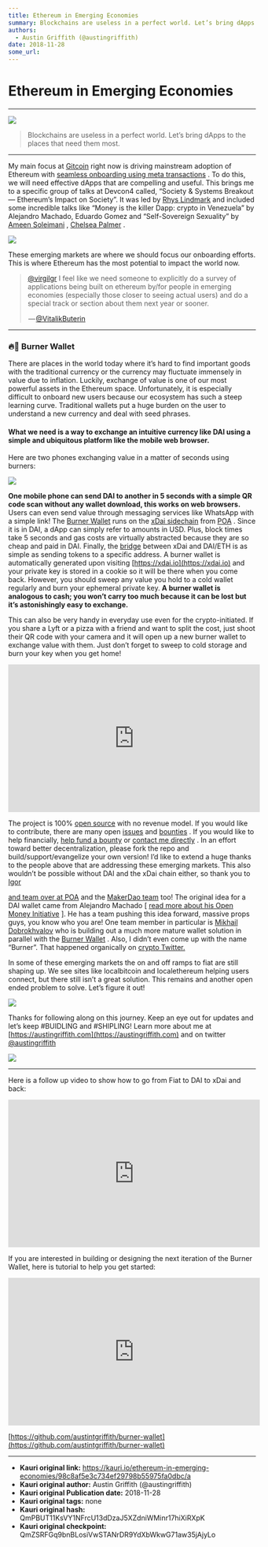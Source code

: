 ```yaml
---
title: Ethereum in Emerging Economies
summary: Blockchains are useless in a perfect world. Let’s bring dApps to the places that need them most. My main focus at Gitcoin right now is driving mainstream adoption of Ethereum with seamless onboarding using meta transactions . To do this, we will need effective dApps that are compelling and useful. This brings me to a specific group of talks at Devcon4 called, “Society & Systems Breakout — Ethereum’s Impact on Society”. It was led by Rhys Lindmark and included some incredible talks like “Money is
authors:
  - Austin Griffith (@austingriffith)
date: 2018-11-28
some_url: 
---
```


# Ethereum in Emerging Economies



----


![](https://ipfs.infura.io/ipfs/QmStntke9yvjMVK3Aq7cHUjzzLWmWkk4rfoaCxGeaxYctX)

> Blockchains are useless in a perfect world. Let’s bring dApps to the places that need them most.


----

My main focus at 
[Gitcoin](https://gitcoin.co)
 right now is driving mainstream adoption of Ethereum with 
[seamless onboarding using meta transactions](https://medium.com/@austin_48503/technologies-driving-mainstream-web3-adoption-1b9d8686ba8c)
 . To do this, we will need effective dApps that are compelling and useful.
This brings me to a specific group of talks at Devcon4 called, “Society & Systems Breakout — Ethereum’s Impact on Society”. It was led by 
[Rhys Lindmark](https://medium.com/@RhysLindmark)
 and included some incredible talks like “Money is the killer Dapp: crypto in Venezuela” by Alejandro Machado, Eduardo Gomez and “Self-Sovereign Sexuality” by 
[Ameen Soleimani](https://medium.com/@ameensol)
 , 
[Chelsea Palmer](https://medium.com/@chiselinc)
 .

![](https://ipfs.infura.io/ipfs/QmQ7dedbDc92psd1nRL2GrjeUVcrwANXF9joG5Kn3xLEYc)

These emerging markets are where we should focus our onboarding efforts. This is where Ethereum has the most potential to impact the world now.

<blockquote class="twitter-tweet" data-align="center" data-conversation="none" data-dnt="true"><p><a href="http://twitter.com/virgilgr" target="_blank" title="Twitter profile for @virgilgr">@virgilgr</a> I feel like we need someone to explicitly do a survey of applications being built on ethereum by/for people in emerging economies (especially those closer to seeing actual users) and do a special track or section about them next year or sooner.</p><p> — <a href="https://twitter.com/VitalikButerin/status/1060121523640565761">@VitalikButerin</a></p></blockquote>


----


### 🔥👛 Burner Wallet
There are places in the world today where it’s hard to find important goods with the traditional currency or the currency may fluctuate immensely in value due to inflation. Luckily, exchange of value is one of our most powerful assets in the Ethereum space.
Unfortunately, it is especially difficult to onboard new users because our ecosystem has such a steep learning curve. Traditional wallets put a huge burden on the user to understand a new currency and deal with seed phrases.

#### What we need is a way to exchange an intuitive currency like DAI using a simple and ubiquitous platform like the mobile web browser.
Here are two phones exchanging value in a matter of seconds using burners:

![](https://ipfs.infura.io/ipfs/Qme8fjarQYZG5KXpNkfZJ4dYomtsUyu9AWX5RFNHwjcVjF)

 
**One mobile phone can send DAI to another in 5 seconds with a simple QR code scan without any wallet download, this works on web browsers.**
 Users can even send value through messaging services like WhatsApp with a simple link!
The 
[Burner Wallet](https://github.com/austintgriffith/burner-wallet)
 runs on the 
[xDai sidechain](https://medium.com/poa-network/poa-network-partners-with-makerdao-on-xdai-chain-the-first-ever-usd-stable-blockchain-65a078c41e6a)
 from 
[POA](https://poa.network)
 . Since it is in DAI, a dApp can simply refer to amounts in USD. Plus, block times take 5 seconds and gas costs are virtually abstracted because they are so cheap and paid in DAI. Finally, the 
[bridge](https://dai-bridge.poa.network/)
 between xDai and DAI/ETH is as simple as sending tokens to a specific address.
A burner wallet is automatically generated upon visiting 
[https://xdai.io](https://xdai.io)
 and your private key is stored in a cookie so it will be there when you come back. However, you should sweep any value you hold to a cold wallet regularly and burn your ephemeral private key. 
**A burner wallet is analogous to cash; you won’t carry too much because it can be lost but it’s astonishingly easy to exchange.**
 
This can also be very handy in everyday use even for the crypto-initiated. If you share a Lyft or a pizza with a friend and want to split the cost, just shoot their QR code with your camera and it will open up a new burner wallet to exchange value with them. Just don’t forget to sweep to cold storage and burn your key when you get home!

<iframe allowfullscreen="" frameborder="0" height="300" scrolling="no" src="https://www.youtube.com/embed/KkOyrEvYqO8" width="512"></iframe>

The project is 100% 
[open source](https://github.com/austintgriffith/burner-wallet)
 with no revenue model. If you would like to contribute, there are many open 
[issues](https://github.com/austintgriffith/burner-wallet/issues)
 and 
[bounties](https://gitcoin.co/explorer?keywords=burner-wallet)
 . If you would like to help financially, 
[help fund a bounty](https://gitcoin.co/explorer?keywords=burner-wallet)
 or 
[contact me directly](https://twitter.com/austingriffith)
 . In an effort toward better decentralization, please fork the repo and build/support/evangelize your own version!
I’d like to extend a huge thanks to the people above that are addressing these emerging markets. This also wouldn’t be possible without DAI and the xDai chain either, so thank you to 
[Igor](https://twitter.com/barinov)
  
[and team over at POA](https://poa.network/)
 and the 
[MakerDao team](https://makerdao.com)
 too!
The original idea for a DAI wallet came from Alejandro Machado [ 
[read more about his Open Money Initiative](https://www.openmoneyinitiative.org/)
 ]. He has a team pushing this idea forward, massive props guys, you know who you are! One team member in particular is 
[Mikhail Dobrokhvalov](https://medium.com/@m.dobrokhvalov)
 who is building out a much more mature wallet solution in parallel with the 
[Burner Wallet](https://github.com/austintgriffith/burner-wallet)
 . Also, I didn’t even come up with the name “Burner”. That happened organically on 
[crypto Twitter.](https://twitter.com/andrewdamelio/status/1056213238571024386)
 
In some of these emerging markets the on and off ramps to fiat are still shaping up. We see sites like localbitcoin and localethereum helping users connect, but there still isn’t a great solution. This remains and another open ended problem to solve. Let’s figure it out!

![](https://ipfs.infura.io/ipfs/QmUzJPmVMdtwAnJGQqbNW7SvhmweExq2QGjn4zxUe7X5AW)

Thanks for following along on this journey. Keep an eye out for updates and let’s keep #BUIDLING and #SHIPLING! Learn more about me at 
[https://austingriffith.com](https://austingriffith.com)
 and on twitter 
[@austingriffith](https://twitter.com/austingriffith)
 

![](https://ipfs.infura.io/ipfs/QmQpzqNYuRL6zHbuRtKmEXpDzJnmfFSQQnrsPUn2T1fPU8)


----

Here is a follow up video to show how to go from Fiat to DAI to xDai and back:

<iframe allowfullscreen="" frameborder="0" height="300" scrolling="no" src="https://www.youtube.com/embed/sbHIyDMpqyY" width="512"></iframe>

If you are interested in building or designing the next iteration of the Burner Wallet, here is tutorial to help you get started:

<iframe allowfullscreen="" frameborder="0" height="300" scrolling="no" src="https://www.youtube.com/embed/bAHluAuyLqo" width="512"></iframe>

 
[https://github.com/austintgriffith/burner-wallet](https://github.com/austintgriffith/burner-wallet)
 



---

- **Kauri original link:** https://kauri.io/ethereum-in-emerging-economies/98c8af5e3c734ef29798b55975fa0dbc/a
- **Kauri original author:** Austin Griffith (@austingriffith)
- **Kauri original Publication date:** 2018-11-28
- **Kauri original tags:** none
- **Kauri original hash:** QmPBUT11KsVY1NFrcU13dDzaJ5XZdniWMinr17hiXiRXpK
- **Kauri original checkpoint:** QmZSRFGq9bnBLosiVwSTANrDR9YdXbWkwG71aw35jAjyLo



